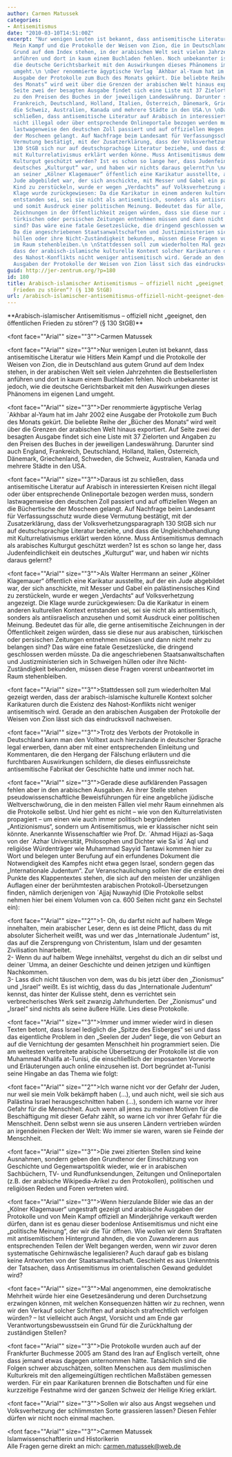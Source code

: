 ```yaml
---
author: Carmen Matussek
categories:
- Antisemitismus
date: "2010-03-10T14:51:00Z"
excerpt: "Nur wenigen Leuten ist bekannt, dass antisemitische Literatur wie Hitlers
  Mein Kampf und die Protokolle der Weisen von Zion, die in Deutschland aus gutem
  Grund auf dem Index stehen, in der arabischen Welt seit vielen Jahrzehnten die Bestsellerlisten
  anführen und dort in kaum einem Buchladen fehlen. Noch unbekannter ist jedoch, wie
  die deutsche Gerichtsbarkeit mit den Auswirkungen dieses Phänomens im eigenen Land
  umgeht.\n \nDer renommierte ägyptische Verlag ´Akhbar al-Yaum hat im Jahr 2002 eine
  Ausgabe der Protokolle zum Buch des Monats gekürt. Die beliebte Reihe der „Bücher
  des Monats“ wird weit über die Grenzen der arabischen Welt hinaus exportiert. Auf
  Seite zwei der besagten Ausgabe findet sich eine Liste mit 37 Zielorten und Angaben
  zu den Preisen des Buches in der jeweiligen Landeswährung. Darunter sind auch England,
  Frankreich, Deutschland, Holland, Italien, Österreich, Dänemark, Griechenland, Schweden,
  die Schweiz, Australien, Kanada und mehrere Städte in den USA.\n \nDaraus ist zu
  schließen, dass antisemitische Literatur auf Arabisch in interessierten Kreisen
  nicht illegal oder über entsprechende Onlineportale bezogen werden muss, sondern
  lastwagenweise den deutschen Zoll passiert und auf offiziellen Wegen an die Büchertische
  der Moscheen gelangt. Auf Nachfrage beim Landesamt für Verfassungsschutz wurde diese
  Vermutung bestätigt, mit der Zusatzerklärung, dass der Volksverhetzungsparagraph
  130 StGB sich nur auf deutschsprachige Literatur beziehe, und dass die Ungleichbehandlung
  mit Kulturrelativismus erklärt werden könne. Muss Antisemitismus demnach als arabisches
  Kulturgut geschützt werden? Ist es schon so lange her, dass Judenfeindlichkeit ein
  deutsches „Kulturgut“ war, und haben wir nichts daraus gelernt?\n \nAls Walter Herrmann
  an seiner „Kölner Klagemauer“ öffentlich eine Karikatur ausstellte, auf der ein
  Jude abgebildet war, der sich anschickte, mit Messer und Gabel ein palästinensisches
  Kind zu zerstückeln, wurde er wegen „Verdachts“ auf Volksverhetzung angezeigt. Die
  Klage wurde zurückgewiesen: Da die Karikatur in einem anderen kulturellen Kontext
  entstanden sei, sei sie nicht als antisemitisch, sonders als antiisraelisch anzusehen
  und somit Ausdruck einer politischen Meinung. Bedeutet das für alle, die gerne antisemitische
  Zeichnungen in der Öffentlichkeit zeigen würden, dass sie diese nur aus arabischen,
  türkischen oder persischen Zeitungen entnehmen müssen und dann nicht mehr zu belangen
  sind? Das wäre eine fatale Gesetzeslücke, die dringend geschlossen werden müsste.
  Da die angeschriebenen Staatsanwaltschaften und Justizministerien sich in Schweigen
  hüllen oder ihre Nicht-Zuständigkeit bekunden, müssen diese Fragen vorerst unbeantwortet
  im Raum stehenbleiben.\n \nStattdessen soll zum wiederholten Mal gezeigt werden,
  dass der arabisch-islamische kulturelle Kontext solcher Karikaturen durch die Existenz
  des Nahost-Konflikts nicht weniger antisemitisch wird. Gerade an den arabischen
  Ausgaben der Protokolle der Weisen von Zion lässt sich das eindrucksvoll nachweisen."
guid: http://jer-zentrum.org/?p=180
id: 180
title: Arabisch-islamischer Antisemitismus – offiziell nicht „geeignet, den öffentlichen
  Frieden zu stören“? (§ 130 StGB)
url: /arabisch-islamischer-antisemitismus-offiziell-nicht-geeignet-den-offentlichen-frieden-zu-storen-%c2%a7-130-stgb/
---
```


<div align=""left""><font color=""#000000""><font face=""Arial"" size=""3"">**Arabisch-islamischer Antisemitismus  
– offiziell nicht „geeignet, den öffentlichen Frieden zu stören“? (§ 130 StGB)**</font>

<font face=""Arial"" size=""3"">Carmen Matussek</font>

<font face=""Arial"" size=""3"">Nur wenigen Leuten ist bekannt, dass antisemitische Literatur wie Hitlers Mein Kampf und die Protokolle der Weisen von Zion, die in Deutschland aus gutem Grund auf dem Index stehen, in der arabischen Welt seit vielen Jahrzehnten die Bestsellerlisten anführen und dort in kaum einem Buchladen fehlen. Noch unbekannter ist jedoch, wie die deutsche Gerichtsbarkeit mit den Auswirkungen dieses Phänomens im eigenen Land umgeht.</font>

<font face=""Arial"" size=""3"">Der renommierte ägyptische Verlag ´Akhbar al-Yaum hat im Jahr 2002 eine Ausgabe der Protokolle zum Buch des Monats gekürt. Die beliebte Reihe der „Bücher des Monats“ wird weit über die Grenzen der arabischen Welt hinaus exportiert. Auf Seite zwei der besagten Ausgabe findet sich eine Liste mit 37 Zielorten und Angaben zu den Preisen des Buches in der jeweiligen Landeswährung. Darunter sind auch England, Frankreich, Deutschland, Holland, Italien, Österreich, Dänemark, Griechenland, Schweden, die Schweiz, Australien, Kanada und mehrere Städte in den USA.</font>

<font face=""Arial"" size=""3"">Daraus ist zu schließen, dass antisemitische Literatur auf Arabisch in interessierten Kreisen nicht illegal oder über entsprechende Onlineportale bezogen werden muss, sondern lastwagenweise den deutschen Zoll passiert und auf offiziellen Wegen an die Büchertische der Moscheen gelangt. Auf Nachfrage beim Landesamt für Verfassungsschutz wurde diese Vermutung bestätigt, mit der Zusatzerklärung, dass der Volksverhetzungsparagraph 130 StGB sich nur auf deutschsprachige Literatur beziehe, und dass die Ungleichbehandlung mit Kulturrelativismus erklärt werden könne. Muss Antisemitismus demnach als arabisches Kulturgut geschützt werden? Ist es schon so lange her, dass Judenfeindlichkeit ein deutsches „Kulturgut“ war, und haben wir nichts daraus gelernt?</font>

<font face=""Arial"" size=""3"">Als Walter Herrmann an seiner „Kölner Klagemauer“ öffentlich eine Karikatur ausstellte, auf der ein Jude abgebildet war, der sich anschickte, mit Messer und Gabel ein palästinensisches Kind zu zerstückeln, wurde er wegen „Verdachts“ auf Volksverhetzung angezeigt. Die Klage wurde zurückgewiesen: Da die Karikatur in einem anderen kulturellen Kontext entstanden sei, sei sie nicht als antisemitisch, sonders als antiisraelisch anzusehen und somit Ausdruck einer politischen Meinung. Bedeutet das für alle, die gerne antisemitische Zeichnungen in der Öffentlichkeit zeigen würden, dass sie diese nur aus arabischen, türkischen oder persischen Zeitungen entnehmen müssen und dann nicht mehr zu belangen sind? Das wäre eine fatale Gesetzeslücke, die dringend geschlossen werden müsste. Da die angeschriebenen Staatsanwaltschaften und Justizministerien sich in Schweigen hüllen oder ihre Nicht-Zuständigkeit bekunden, müssen diese Fragen vorerst unbeantwortet im Raum stehenbleiben.</font>

<font face=""Arial"" size=""3"">Stattdessen soll zum wiederholten Mal gezeigt werden, dass der arabisch-islamische kulturelle Kontext solcher Karikaturen durch die Existenz des Nahost-Konflikts nicht weniger antisemitisch wird. Gerade an den arabischen Ausgaben der Protokolle der Weisen von Zion lässt sich das eindrucksvoll nachweisen.</font>

<font face=""Arial"" size=""3"">Trotz des Verbots der Protokolle in Deutschland kann man den Volltext auch hierzulande in deutscher Sprache legal erwerben, dann aber mit einer entsprechenden Einleitung und Kommentaren, die den Hergang der Fälschung erläutern und die furchtbaren Auswirkungen schildern, die dieses einflussreichste antisemitische Fabrikat der Geschichte hatte und immer noch hat.</font>

<font face=""Arial"" size=""3"">Gerade diese aufklärenden Passagen fehlen aber in den arabischen Ausgaben. An ihrer Stelle stehen pseudowissenschaftliche Beweisführungen für eine angebliche jüdische Weltverschwörung, die in den meisten Fällen viel mehr Raum einnehmen als die Protokolle selbst. Und hier geht es nicht – wie von den Kulturrelativisten propagiert – um einen wie auch immer politisch begründeten „Antizionismus“, sondern um Antisemitismus, wie er klassischer nicht sein könnte. Anerkannte Wissenschaftler wie Prof. Dr. ´Ahmad Hijazi as-Saqa von der ´Azhar Universität, Philosophen und Dichter wie Sa´id ´Aql und religiöse Würdenträger wie Muhammad Sayyid Tantawi kommen hier zu Wort und belegen unter Berufung auf ein erfundenes Dokument die Notwendigkeit des Kampfes nicht etwa gegen Israel, sondern gegen das „Internationale Judentum“. Zur Veranschaulichung sollen hier die ersten drei Punkte des Klappentextes stehen, die sich auf den meisten der unzähligen Auflagen einer der berühmtesten arabischen Protokoll-Übersetzungen finden, nämlich derjenigen von ´Ajjaj Nuwayhiḍ (Die Protokolle selbst nehmen hier bei einem Volumen von ca. 600 Seiten nicht ganz ein Sechstel ein):</font>

<font face=""Arial"" size=""2"">1- Oh, du darfst nicht auf halbem Wege innehalten, mein arabischer Leser, denn es ist deine Pflicht, dass du mit absoluter Sicherheit weißt, was und wer das „Internationale Judentum“ ist, das auf die Zersprengung von Christentum, Islam und der gesamten Zivilisation hinarbeitet.  
2- Wenn du auf halbem Wege innehältst, vergehst du dich an dir selbst und deiner ´Umma, an deiner Geschichte und deinen jetzigen und künftigen Nachkommen.  
3- Lass dich nicht täuschen von dem, was du bis jetzt über den „Zionismus“ und „Israel“ weißt. Es ist wichtig, dass du das „Internationale Judentum“ kennst, das hinter der Kulisse steht, denn es verrichtet sein verbrecherisches Werk seit zwanzig Jahrhunderten. Der „Zionismus“ und „Israel“ sind nichts als seine äußere Hülle. Lies diese Protokolle.</font>

<font face=""Arial"" size=""3"">Immer und immer wieder wird in diesen Texten betont, dass Israel lediglich die „Spitze des Eisberges“ sei und dass das eigentliche Problem in den „Seelen der Juden“ liege, die von Geburt an auf die Vernichtung der gesamten Menschheit hin programmiert seien. Die am weitesten verbreitete arabische Übersetzung der Protokolle ist die von Muhammad Khalifa at-Tunisi, die einschließlich der imposanten Vorworte und Erläuterungen auch online einzusehen ist. Dort begründet at-Tunisi seine Hingabe an das Thema wie folgt:</font>

<font face=""Arial"" size=""2"">Ich warne nicht vor der Gefahr der Juden, nur weil sie mein Volk bekämpft haben (…), und auch nicht, weil sie sich aus Palästina Israel herausgeschnitten haben (…), sondern ich warne vor ihrer Gefahr für die Menschheit. Auch wenn all jenes zu meinen Motiven für die Beschäftigung mit dieser Gefahr zählt, so warne ich vor ihrer Gefahr für die Menschheit. Denn selbst wenn sie aus unseren Ländern vertrieben würden an irgendeinen Flecken der Welt: Wo immer sie waren, waren sie Feinde der Menschheit.</font>

<font face=""Arial"" size=""3"">Die zwei zitierten Stellen sind keine Ausnahmen, sondern geben den Grundtenor der Einschätzung von Geschichte und Gegenwartspolitik wieder, wie er in arabischen Sachbüchern, TV- und Rundfunksendungen, Zeitungen und Onlineportalen (z.B. der arabische Wikipedia-Arikel zu den Protokollen), politischen und religiösen Reden und Foren vertreten wird.</font>

<font face=""Arial"" size=""3"">Wenn hierzulande Bilder wie das an der „Kölner Klagemauer“ ungestraft gezeigt und arabische Ausgaben der Protokolle und von Mein Kampf offiziell an Minderjährige verkauft werden dürfen, dann ist es genau dieser bodenlose Antisemitismus und nicht eine „politische Meinung“, der wir die Tür öffnen. Wie wollen wir denn Straftaten mit antisemitischem Hintergrund ahnden, die von Zuwanderern aus entsprechenden Teilen der Welt begangen werden, wenn wir zuvor deren systematische Gehirnwäsche legalisieren? Auch darauf gab es bislang keine Antworten von der Staatsanwaltschaft. Geschieht es aus Unkenntnis der Tatsachen, dass Antisemitismus im orientalischen Gewand geduldet wird?</font>

<font face=""Arial"" size=""3"">Mal angenommen, eine demokratische Mehrheit würde hier eine Gesetzesänderung und deren Durchsetzung erzwingen können, mit welchen Konsequenzen hätten wir zu rechnen, wenn wir den Verkauf solcher Schriften auf arabisch strafrechtlich verfolgen würden? – Ist vielleicht auch Angst, Vorsicht und am Ende gar Verantwortungsbewusstsein ein Grund für die Zurückhaltung der zuständigen Stellen?</font>

<font face=""Arial"" size=""3"">Die Protokolle wurden auch auf der Frankfurter Buchmesse 2005 am Stand des Iran auf Englisch verteilt, ohne dass jemand etwas dagegen unternommen hätte. Tatsächlich sind die Folgen schwer abzuschätzen, sollten Menschen aus dem muslimischen Kulturkreis mit den allgemeingültigen rechtlichen Maßstäben gemessen werden. Für ein paar Karikaturen brennen die Botschaften und für eine kurzzeitige Festnahme wird der ganzen Schweiz der Heilige Krieg erklärt.</font>

<font face=""Arial"" size=""3"">Sollen wir also aus Angst wegsehen und Volksverhetzung der schlimmsten Sorte grassieren lassen? Diesen Fehler dürfen wir nicht noch einmal machen.</font>

<font face=""Arial"" size=""3"">Carmen Matussek  
Islamwissenschaftlerin und Historikerin  
Alle Fragen gerne direkt an mich: carmen.matussek@web.de  
</font>

</font></div>
